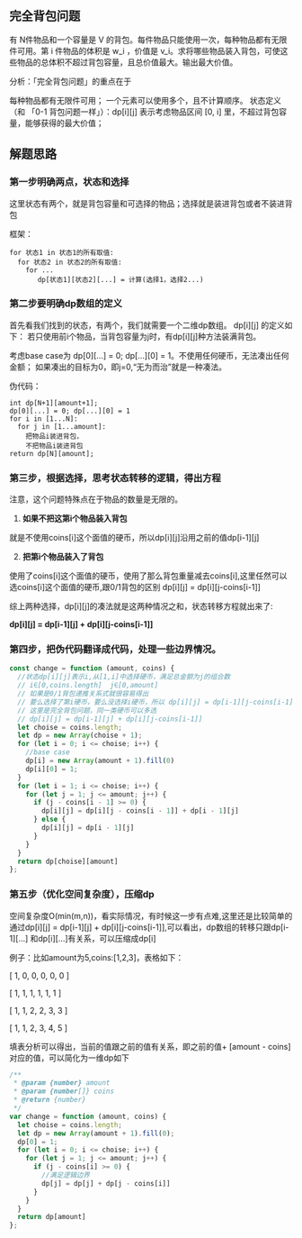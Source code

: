 ## 完全背包问题
有 N件物品和一个容量是 V 的背包。每件物品只能使用一次，每种物品都有无限件可用。第 i 件物品的体积是 w_i ，价值是 v_i。求将哪些物品装入背包，可使这些物品的总体积不超过背包容量，且总价值最大。输出最大价值。

分析：「完全背包问题」的重点在于

每种物品都有无限件可用；
一个元素可以使用多个，且不计算顺序。
状态定义（和 「0-1 背包问题一样」）：dp[i][j] 表示考虑物品区间 [0, i] 里，不超过背包容量，能够获得的最大价值；

## 解题思路

### 第一步明确两点，状态和选择
这里状态有两个，就是背包容量和可选择的物品；选择就是装进背包或者不装进背包

框架：
```
for 状态1 in 状态1的所有取值:
  for 状态2 in 状态2的所有取值:
    for ...
       dp[状态1][状态2][...] = 计算(选择1，选择2...)
```

### 第二步要明确dp数组的定义
首先看我们找到的状态，有两个，我们就需要一个二维dp数组。
dp[i][j] 的定义如下：
若只使用前i个物品，当背包容量为j时，有dp[i][j]种方法装满背包。

考虑base case为 dp[0][...] = 0; dp[...][0] = 1。不使用任何硬币，无法凑出任何金额；
如果凑出的目标为0，即j=0,“无为而治”就是一种凑法。

伪代码：
```
int dp[N+1][amount+1];
dp[0][...] = 0; dp[...][0] = 1
for i in [1...N]:
  for j in [1...amount]:
    把物品i装进背包，
    不把物品i装进背包
return dp[N][amount];
```

### 第三步，根据选择，思考状态转移的逻辑，得出方程
注意，这个问题特殊点在于物品的数量是无限的。

1. **如果不把这第i个物品装入背包**

  就是不使用coins[i]这个面值的硬币，所以dp[i][j]沿用之前的值dp[i-1][j]
  
2. **把第i个物品装入了背包**

  使用了coins[i]这个面值的硬币，使用了那么背包重量减去coins[i],这里任然可以选coins[i]这个面值的硬币,跟0/1背包的区别
  dp[i][j] = dp[i][j-coins[i-1]]

  综上两种选择，dp[i][j]的凑法就是这两种情况之和，状态转移方程就出来了:

  **dp[i][j] = dp[i-1][j] + dp[i][j-coins[i-1]]**


### 第四步，把伪代码翻译成代码，处理一些边界情况。

```javascript
const change = function (amount, coins) {
  //状态dp[i][j]表示i,从[1,i]中选择硬币，满足总金额为j的组合数
  // i∈[0,coins.length]  j∈[0,amount]
  // 如果是0/1背包递推关系式就很容易得出
  // 要么选择了第i硬币，要么没选择i硬币，所以 dp[i][j] = dp[i-1][j-coins[i-1]] + dp[i-1][j]
  // 这里是完全背包问题，同一类硬币可以多选
  // dp[i][j] = dp[i-1][j] + dp[i][j-coins[i-1]]
  let choise = coins.length;
  let dp = new Array(choise + 1);
  for (let i = 0; i <= choise; i++) {
    //base case 
    dp[i] = new Array(amount + 1).fill(0)
    dp[i][0] = 1;
  }
  for (let i = 1; i <= choise; i++) {
    for (let j = 1; j <= amount; j++) {
      if (j - coins[i - 1] >= 0) {
        dp[i][j] = dp[i][j - coins[i - 1]] + dp[i - 1][j]
      } else {
        dp[i][j] = dp[i - 1][j]
      }
    }
  }
  return dp[choise][amount]
};
```

### 第五步（优化空间复杂度），压缩dp

空间复杂度O(min(m,n))，看实际情况，有时候这一步有点难,这里还是比较简单的
通过dp[i][j] = dp[i-1][j] + dp[i][j-coins[i-1]],可以看出，dp数组的转移只跟dp[i-1][...] 和dp[i][...]有关系，可以压缩成dp[i]

例子：比如amount为5,coins:[1,2,3]，表格如下：

[ 1, 0, 0, 0, 0, 0 ] 

[ 1, 1, 1, 1, 1, 1 ] 

[ 1, 1, 2, 2, 3, 3 ] 

[ 1, 1, 2, 3, 4, 5 ] 

填表分析可以得出，当前的值跟之前的值有关系，即之前的值+ [amount - coins]对应的值，可以简化为一维dp如下

```javascript
/**
 * @param {number} amount
 * @param {number[]} coins
 * @return {number}
 */
var change = function (amount, coins) {
  let choise = coins.length;
  let dp = new Array(amount + 1).fill(0);
  dp[0] = 1;
  for (let i = 0; i <= choise; i++) {
    for (let j = 1; j <= amount; j++) {
      if (j - coins[i] >= 0) {
        //满足逻辑边界
        dp[j] = dp[j] + dp[j - coins[i]]
      }
    }
  }
  return dp[amount]
};
```

